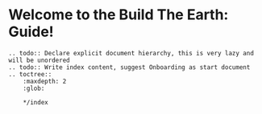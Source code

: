 <!---
title: Index
path: /
version: 1.0.2
last-updated: 
authors:
  - @ezraen1
--->
Welcome to the Build The Earth: Guide!
==================================================

```eval_rst
.. todo:: Declare explicit document hierarchy, this is very lazy and will be unordered
.. todo:: Write index content, suggest Onboarding as start document
.. toctree::
    :maxdepth: 2
    :glob:

    */index
```